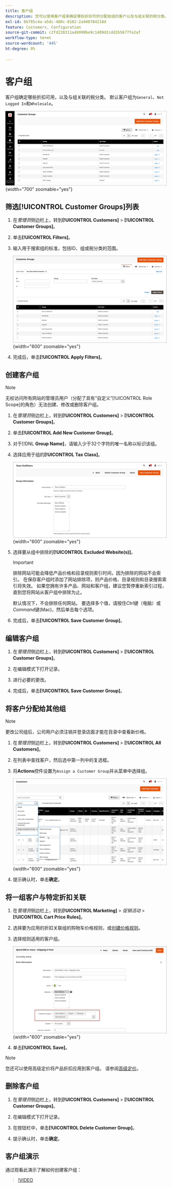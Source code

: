 ```yaml
---
title: 客户组
description: 您可以使用客户组来确定哪些折扣可供分配给组的客户以及与组关联的税分类。
exl-id: 6b785c4a-a5dc-480c-8182-2a940784218d
feature: Customers, Configuration
source-git-commit: c2fd228311a4b990be9c1409d2cdd2b5677fe2af
workflow-type: tm+mt
source-wordcount: '445'
ht-degree: 0%

---
```


# 客户组

客户组确定哪些折扣可用，以及与组关联的税分类。 默认客户组为`General`、`Not Logged In`和`Wholesale`。

![客户组](assets/customer-groups.png){width="700" zoomable="yes"}

## 筛选[!UICONTROL Customer Groups]列表

1. 在&#x200B;_管理员_&#x200B;侧边栏上，转到&#x200B;**[!UICONTROL Customers]** > **[!UICONTROL Customer Groups]**。

1. 单击&#x200B;**[!UICONTROL Filters]**。

1. 输入用于搜索组的标准，包括ID、组或税分类的范围。

   ![筛选选项](assets/groups-filters.png){width="600" zoomable="yes"}

1. 完成后，单击&#x200B;**[!UICONTROL Apply Filters]**。

## 创建客户组

>[!NOTE]
>
>无权访问所有网站的管理员用户（分配了具有“自定义”[!UICONTROL Role Scope]的角色）无法创建、修改或删除客户组。

1. 在&#x200B;_管理员_&#x200B;侧边栏上，转到&#x200B;**[!UICONTROL Customers]** > **[!UICONTROL Customer Groups]**。

1. 单击&#x200B;**[!UICONTROL Add New Customer Group]**。

1. 对于[!DNL **Group Name]**，请输入少于32个字符的唯一名称以标识该组。

1. 选择应用于组的&#x200B;**[!UICONTROL Tax Class]**。

   ![组信息](assets/group-information.png){width="600" zoomable="yes"}

1. 选择要从组中排除的&#x200B;**[!UICONTROL Excluded Website(s)]**。

   >[!IMPORTANT]
   >
   >排除网站可能会降低产品价格和目录规则索引时间，因为排除的网站不会索引。 在保存客户组时添加了网站排除项，则产品价格、目录规则和目录搜索索引将失效。 如果您拥有许多产品、网站和客户组，建议您暂停重新索引过程，直到您将网站从客户组中排除为止。

   默认情况下，不会排除任何网站。 要选择多个值，请按住&#x200B;_Ctrl_&#x200B;键（电脑）或&#x200B;_Command_&#x200B;键(Mac)，然后单击每个选项。

1. 完成后，单击&#x200B;**[!UICONTROL Save Customer Group]**。

## 编辑客户组

1. 在&#x200B;_管理员_&#x200B;侧边栏上，转到&#x200B;**[!UICONTROL Customers]** > **[!UICONTROL Customer Groups]**。

1. 在编辑模式下打开记录。

1. 进行必要的更改。

1. 完成后，单击&#x200B;**[!UICONTROL Save Customer Group]**。

## 将客户分配给其他组

>[!NOTE]
>
>更改公司组后，公司用户必须注销并登录店面才能在目录中查看新价格。

1. 在&#x200B;_管理员_&#x200B;侧边栏上，转到&#x200B;**[!UICONTROL Customers]** > **[!UICONTROL All Customers]**。

1. 在列表中查找客户，然后选中第一列中的复选框。

1. 将&#x200B;**Actions**&#x200B;控件设置为`Assign a Customer Group`并从菜单中选择组。

   ![分配客户组](assets/group-assign.png){width="600" zoomable="yes"}

1. 提示确认时，单击&#x200B;**确定**。

## 将一组客户与特定折扣关联

1. 在&#x200B;_管理员_&#x200B;侧边栏上，转到&#x200B;**[!UICONTROL Marketing]** > _促销活动_ > **[!UICONTROL Cart Price Rules]**。

1. 选择要为应用的折扣关联组的购物车价格规则，或[创建价格规则](../merchandising-promotions/price-rules-catalog.md)。

1. 选择规则适用的客户组。

   ![客户组到特定折扣](assets/group-discount.png){width="600" zoomable="yes"}

1. 单击&#x200B;**[!UICONTROL Save]**。

>[!NOTE]
>
> 您还可以使用高级定价将产品折扣应用到客户组。 请参阅[高级定价](../catalog/product-price-group.md)。

## 删除客户组

1. 在&#x200B;_管理员_&#x200B;侧边栏上，转到&#x200B;**[!UICONTROL Customers]** > **[!UICONTROL Customer Groups]**。

1. 在编辑模式下打开记录。

1. 在按钮栏中，单击&#x200B;**[!UICONTROL Delete Customer Group]**。

1. 提示确认时，单击&#x200B;**确定**。

## 客户组演示

通过观看此演示了解如何创建客户组：

>[!VIDEO](https://video.tv.adobe.com/v/343660/?quality=12)
